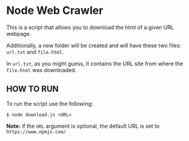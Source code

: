 # Node Web Crawler

This is a script that allows you to download the html of a given URL webpage.

Additionally, a new folder will be created and will have these two files: `url.txt`  and `file.html`.

In `url.txt`, as you might guess, it contains the URL site from where the `file.html` was downloaded.

## HOW TO RUN

To run the script use the following:

```
$ node download.js <URL>
```
**Note:** if the ``URL`` argument is optional, the default URL is set to `https://www.npmjs.com/`
